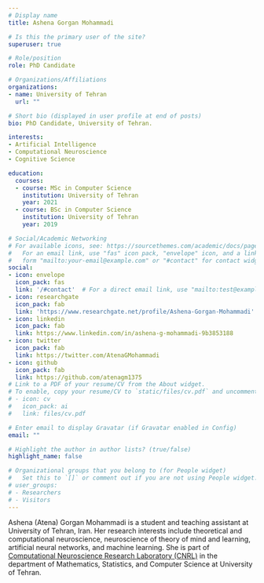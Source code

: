 ```yaml
---
# Display name
title: Ashena Gorgan Mohammadi

# Is this the primary user of the site?
superuser: true

# Role/position
role: PhD Candidate

# Organizations/Affiliations
organizations:
- name: University of Tehran
  url: ""

# Short bio (displayed in user profile at end of posts)
bio: PhD Candidate, University of Tehran.

interests:
- Artificial Intelligence
- Computational Neuroscience
- Cognitive Science

education:
  courses:
  - course: MSc in Computer Science
    institution: University of Tehran
    year: 2021
  - course: BSc in Computer Science
    institution: University of Tehran
    year: 2019

# Social/Academic Networking
# For available icons, see: https://sourcethemes.com/academic/docs/page-builder/#icons
#   For an email link, use "fas" icon pack, "envelope" icon, and a link in the
#   form "mailto:your-email@example.com" or "#contact" for contact widget.
social:
- icon: envelope
  icon_pack: fas
  link: '/#contact'  # For a direct email link, use "mailto:test@example.org".
- icon: researchgate
  icon_pack: fab
  link: 'https://www.researchgate.net/profile/Ashena-Gorgan-Mohammadi'
- icon: linkedin
  icon_pack: fab
  link: https://www.linkedin.com/in/ashena-g-mohammadi-9b3853188
- icon: twitter
  icon_pack: fab
  link: https://twitter.com/AtenaGMohammadi
- icon: github
  icon_pack: fab
  link: https://github.com/atenagm1375
# Link to a PDF of your resume/CV from the About widget.
# To enable, copy your resume/CV to `static/files/cv.pdf` and uncomment the lines below.
# - icon: cv
#   icon_pack: ai
#   link: files/cv.pdf

# Enter email to display Gravatar (if Gravatar enabled in Config)
email: ""

# Highlight the author in author lists? (true/false)
highlight_name: false

# Organizational groups that you belong to (for People widget)
#   Set this to `[]` or comment out if you are not using People widget.
# user_groups:
# - Researchers
# - Visitors
---
```


Ashena (Atena) Gorgan Mohammadi is a student and teaching assistant at University of Tehran, Iran.
Her research interests include theoretical and computational neuroscience, neuroscience of theory of mind and learning, artificial neural networks, and machine learning. She is part of [Computational Neuroscience Research Laboratory (CNRL)](https://cnrl.ut.ac.ir/) in the department of Mathematics, Statistics, and Computer Science at University of Tehran.
